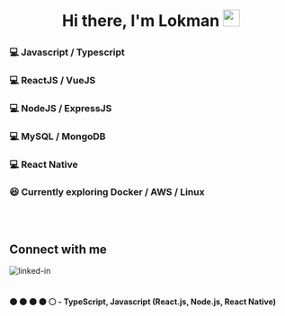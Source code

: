 # <p align="center"> Hi there, I'm Lokman <img src="https://raw.githubusercontent.com/MartinHeinz/MartinHeinz/master/wave.gif" width="30px"> </p>

### :computer: Javascript / Typescript

### :computer: ReactJS / VueJS

### :computer: NodeJS / ExpressJS

### :computer: MySQL / MongoDB

### :computer: React Native

### :satisfied: Currently exploring Docker / AWS / Linux

<br>
<br>

## Connect with me

[<img align="left" alt="linked-in" src="https://img.shields.io/badge/linkedin-%230077B5.svg?&style=for-the-badge&logo=linkedin&logoColor=white" />](https://www.linkedin.com/in/loxmannhi/)

<br>
<br>

#### ⚫ ⚫ ⚫ ⚫ ⚪ - TypeScript, Javascript (React.js, Node.js, React Native)

<!--
**lokmannhi/lokmannhi** is a ✨ _special_ ✨ repository because its `README.md` (this file) appears on your GitHub profile.

Here are some ideas to get you started:

- 🔭 I’m currently working on ...
- 🌱 I’m currently learning ...
- 👯 I’m looking to collaborate on ...
- 🤔 I’m looking for help with ...
- 💬 Ask me about ...
- 📫 How to reach me: ...
- 😄 Pronouns: ...
- ⚡ Fun fact: ...
-->
